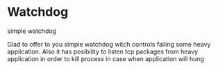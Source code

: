 # Watchdog
simple watchdog

Glad to offer to you simple watchdog witch controls failing some heavy application.
Also it has posibility to listen tcp packages from heavy application in order to kill process in case when application will hung
